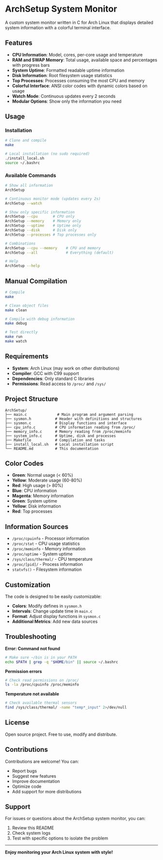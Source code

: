 # ArchSetup System Monitor

A custom system monitor written in C for Arch Linux that displays detailed system information with a colorful terminal interface.

##  Features

- **CPU Information**: Model, cores, per-core usage and temperature
- **RAM and SWAP Memory**: Total usage, available space and percentages with progress bars
- **System Uptime**: Formatted readable uptime information
- **Disk Information**: Root filesystem usage statistics
- **Top Processes**: Processes consuming the most CPU and memory
- **Colorful Interface**: ANSI color codes with dynamic colors based on usage
- **Watch Mode**: Continuous updates every 2 seconds
- **Modular Options**: Show only the information you need

##  Usage

### Installation

```bash
# Clone and compile
make

# Local installation (no sudo required)
./install_local.sh
source ~/.bashrc
```

### Available Commands

```bash
# Show all information
ArchSetup

# Continuous monitor mode (updates every 2s)
ArchSetup --watch

# Show only specific information
ArchSetup --cpu       # CPU only
ArchSetup --memory    # Memory only
ArchSetup --uptime    # Uptime only
ArchSetup --disk      # Disk only
ArchSetup --processes # Top processes only

# Combinations
ArchSetup --cpu --memory    # CPU and memory
ArchSetup --all             # Everything (default)

# Help
ArchSetup --help
```

##  Manual Compilation

```bash
# Compile
make

# Clean object files
make clean

# Compile with debug information
make debug

# Test directly
make run
make watch
```

##  Requirements

- **System**: Arch Linux (may work on other distributions)
- **Compiler**: GCC with C99 support
- **Dependencies**: Only standard C libraries
- **Permissions**: Read access to `/proc/` and `/sys/`

##  Project Structure

```
ArchSetup/
├── main.c              # Main program and argument parsing
├── sysmon.h           # Header with definitions and structures
├── sysmon.c           # Display functions and interface
├── cpu_info.c         # CPU information reading from /proc/
├── memory_info.c      # Memory reading from /proc/meminfo
├── system_info.c      # Uptime, disk and processes
├── Makefile           # Compilation and tasks
├── install_local.sh   # Local installation script
└── README.md          # This documentation
```

##  Color Codes

- **Green**: Normal usage (< 60%)
- **Yellow**: Moderate usage (60-80%)
- **Red**: High usage (> 80%)
- **Blue**: CPU information
- **Magenta**: Memory information
- **Green**: System uptime
- **Yellow**: Disk information
- **Red**: Top processes

##  Information Sources

- `/proc/cpuinfo` - Processor information
- `/proc/stat` - CPU usage statistics
- `/proc/meminfo` - Memory information
- `/proc/uptime` - System uptime
- `/sys/class/thermal/` - CPU temperature
- `/proc/[pid]/` - Process information
- `statvfs()` - Filesystem information

##  Customization

The code is designed to be easily customizable:

- **Colors**: Modify defines in `sysmon.h`
- **Intervals**: Change update time in `main.c`
- **Format**: Adjust display functions in `sysmon.c`
- **Additional Metrics**: Add new data sources

##  Troubleshooting

**Error: Command not found**
```bash
# Make sure ~/bin is in your PATH
echo $PATH | grep -q "$HOME/bin" || source ~/.bashrc
```

**Permission errors**
```bash
# Check read permissions on /proc/
ls -la /proc/cpuinfo /proc/meminfo
```

**Temperature not available**
```bash
# Check available thermal sensors
find /sys/class/thermal/ -name "temp*_input" 2>/dev/null
```

##  License

Open source project. Free to use, modify and distribute.

##  Contributions

Contributions are welcome! You can:

- Report bugs
- Suggest new features
- Improve documentation
- Optimize code
- Add support for more distributions

##  Support

For issues or questions about the ArchSetup system monitor, you can:

1. Review this README
2. Check system logs
3. Test with specific options to isolate the problem

---

**Enjoy monitoring your Arch Linux system with style!**
